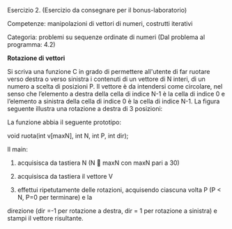 Esercizio 2. (Esercizio da consegnare per il bonus-laboratorio)

Competenze: manipolazioni di vettori di numeri, costrutti iterativi

Categoria: problemi su sequenze ordinate di numeri (Dal problema al programma: 4.2)

**Rotazione di vettori**

Si scriva una funzione C in grado di permettere all'utente di far ruotare verso destra o verso sinistra i contenuti di un vettore di N interi, di un numero a scelta di posizioni P. Il vettore è da intendersi come circolare, nel senso che l’elemento a destra della cella di indice N-1 è la cella di indice 0 e l’elemento a sinistra della cella di indice 0 è la cella di indice N-1. La figura seguente illustra una rotazione a destra di 3 posizioni:

La funzione abbia il seguente prototipo:

void ruota(int v[maxN], int N, int P, int dir);

Il main:

1. acquisisca da tastiera N (N  maxN con maxN pari a 30)

2. acquisisca da tastiera il vettore V

3. effettui ripetutamente delle rotazioni, acquisendo ciascuna volta P (P < N, P=0 per terminare) e la

direzione (dir =-1 per rotazione a destra, dir = 1 per rotazione a sinistra) e stampi il vettore risultante.
